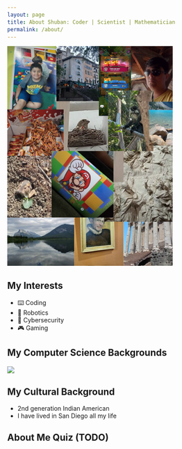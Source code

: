 ```yaml
---
layout: page
title: About Shuban: Coder | Scientist | Mathematician
permalink: /about/
---
```


![about-gallery](image-2.png)

## My Interests

- ⌨️ Coding
- 🤖 Robotics
- 🔐 Cybersecurity
- 🎮 Gaming

## My Computer Science Backgrounds

<img align="center" src="https://go-skill-icons.vercel.app/api/icons?i=py,go,c,rust,java,docker,nginx,vscode,goland,androidstudio,bash,linux,aws,pytorch,tensorflow" />

##  My Cultural Background

- 2nd generation Indian American
- I have lived in San Diego all my life

## About Me Quiz (TODO)